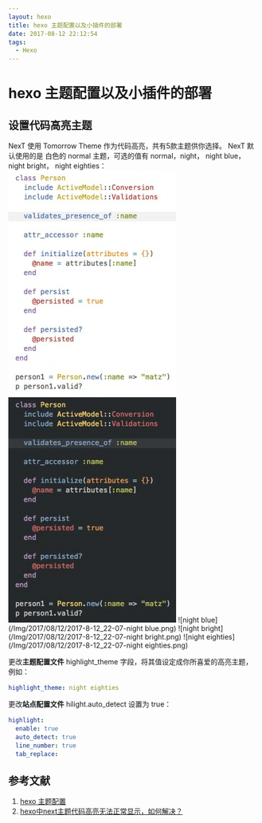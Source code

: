 ```yaml
---
layout: hexo
title: hexo 主题配置以及小插件的部署
date: 2017-08-12 22:12:54
tags: 
  - Hexo
---
```

# hexo 主题配置以及小插件的部署

## 设置代码高亮主题

NexT 使用 Tomorrow Theme 作为代码高亮，共有5款主题供你选择。 NexT 默认使用的是 白色的 normal 主题，可选的值有 normal，night， night blue， night bright， night eighties：
![normal](/Img/2017/08/12/2017-8-12_22-07-normal.png)
![night](/Img/2017/08/12/2017-8-12_22-07-night.png)
![night blue](/Img/2017/08/12/2017-8-12_22-07-night blue.png)
![night bright](/Img/2017/08/12/2017-8-12_22-07-night bright.png)
![night eighties](/Img/2017/08/12/2017-8-12_22-07-night eighties.png)

更改**主题配置文件** highlight_theme 字段，将其值设定成你所喜爱的高亮主题，例如：

```yml
highlight_theme: night eighties
```

更改**站点配置文件**  hilight.auto_detect 设置为 true：

```yml
highlight:
  enable: true
  auto_detect: true
  line_number: true
  tab_replace:
```

## 参考文献

1. [hexo 主题配置](http://theme-next.iissnan.com/theme-settings.html)
1. [hexo中next主题代码高亮无法正常显示，如何解决？](https://www.zhihu.com/question/51705387)